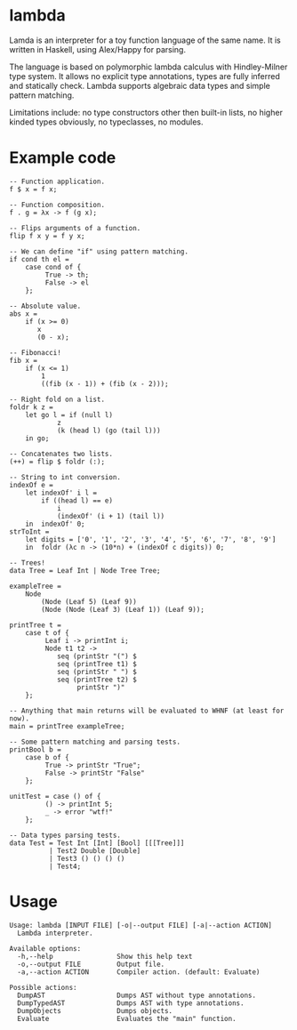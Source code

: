 lambda
======

Lamda is an interpreter for a toy function language of the same name. It is written in Haskell, using Alex/Happy for parsing.

The language is based on polymorphic lambda calculus with Hindley-Milner type system. It allows no explicit type annotations, types are fully inferred and statically check. Lambda supports algebraic data types and simple pattern matching.

Limitations include: no type constructors other then built-in lists, no higher kinded types obviously, no typeclasses, no modules.

Example code
============

```
-- Function application.
f $ x = f x;

-- Function composition.
f . g = λx -> f (g x);

-- Flips arguments of a function.
flip f x y = f y x;

-- We can define "if" using pattern matching.
if cond th el =
    case cond of {
         True -> th;
         False -> el
    };

-- Absolute value.
abs x =
    if (x >= 0)
       x
       (0 - x);

-- Fibonacci!
fib x =
    if (x <= 1)
        1
        ((fib (x - 1)) + (fib (x - 2)));

-- Right fold on a list.
foldr k z =
    let go l = if (null l)
            z
            (k (head l) (go (tail l)))
    in go;

-- Concatenates two lists.
(++) = flip $ foldr (:);

-- String to int conversion.
indexOf e =
    let indexOf' i l =
        if ((head l) == e)
            i
            (indexOf' (i + 1) (tail l))
    in  indexOf' 0;
strToInt =
    let digits = ['0', '1', '2', '3', '4', '5', '6', '7', '8', '9']
    in  foldr (λc n -> (10*n) + (indexOf c digits)) 0;

-- Trees!
data Tree = Leaf Int | Node Tree Tree;

exampleTree =
    Node
        (Node (Leaf 5) (Leaf 9))
        (Node (Node (Leaf 3) (Leaf 1)) (Leaf 9));

printTree t =
    case t of {
         Leaf i -> printInt i;
         Node t1 t2 -> 
            seq (printStr "(") $ 
            seq (printTree t1) $
            seq (printStr " ") $
            seq (printTree t2) $
                 printStr ")"
    };

-- Anything that main returns will be evaluated to WHNF (at least for now).
main = printTree exampleTree;

-- Some pattern matching and parsing tests.
printBool b =
    case b of {
         True -> printStr "True";
         False -> printStr "False"
    };

unitTest = case () of {
         () -> printInt 5;
         _ -> error "wtf!"
    };

-- Data types parsing tests.
data Test = Test Int [Int] [Bool] [[[Tree]]]
          | Test2 Double [Double]
          | Test3 () () () ()
          | Test4;
```

Usage
=====

```
Usage: lambda [INPUT FILE] [-o|--output FILE] [-a|--action ACTION]
  Lambda interpreter.

Available options:
  -h,--help                Show this help text
  -o,--output FILE         Output file.
  -a,--action ACTION       Compiler action. (default: Evaluate)
  
Possible actions:
  DumpAST                  Dumps AST without type annotations.
  DumpTypedAST             Dumps AST with type annotations.
  DumpObjects              Dumps objects.
  Evaluate                 Evaluates the "main" function.
```
